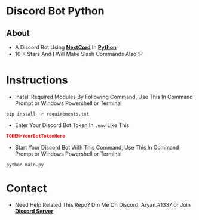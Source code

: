 # Discord Bot Python

## About
* A Discord Bot Using [**NextCord**](https://docs.nextcord.dev/en/stable) In [**Python**](https://python.org)
* 10 :star: Stars And I Will Make Slash Commands Also :P

# Instructions

* Install Required Modules By Following Command, Use This In Command Prompt or Windows Powershell or Terminal

```shell
pip install -r requirements.txt
```

* Enter Your Discord Bot Token In `.env` Like This

```json
TOKEN=YourBotTokenHere
```

* Start Your Discord Bot With This Command, Use This In Command Prompt or Windows Powershell or Terminal

```shell
python main.py
```

# Contact

* Need Help Related This Repo? Dm Me On Discord: Aryan.#1337 or Join [**Discord Server**](https://discord.com/invite/dyc)
